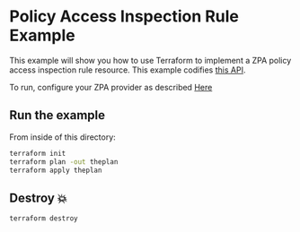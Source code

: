 # Policy Access Inspection Rule Example

This example will show you how to use Terraform to implement a ZPA policy access inspection rule resource.
This example codifies [this API](https://help.zscaler.com/zpa/api-reference#/policy-set-controller).

To run, configure your ZPA provider as described [Here](https://github.com/zscaler/terraform-provider-zpa/blob/master/docs/index.html.markdown)

## Run the example

From inside of this directory:

```bash
terraform init
terraform plan -out theplan
terraform apply theplan
```

## Destroy 💥

```bash
terraform destroy
```
